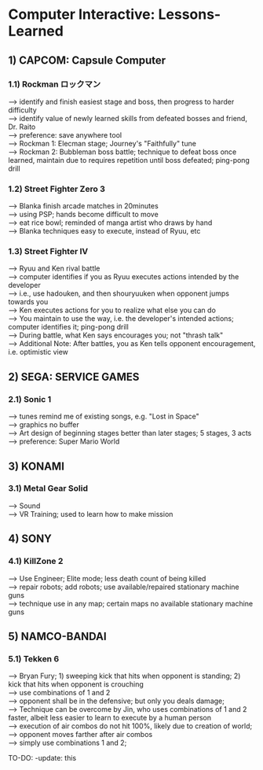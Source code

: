 # Computer Interactive: Lessons-Learned

## 1) CAPCOM: Capsule Computer
### 1.1) Rockman ロックマン
--> identify and finish easiest stage and boss, then progress to harder difficulty<br/>
--> identify value of newly learned skills from defeated bosses and friend, Dr. Raito<br/>
--> preference: save anywhere tool<br/>
--> Rockman 1: Elecman stage; Journey's "Faithfully" tune<br/>
--> Rockman 2: Bubbleman boss battle; technique to defeat boss once learned, maintain due to requires repetition until boss defeated; ping-pong drill<br/>

### 1.2) Street Fighter Zero 3
--> Blanka finish arcade matches in 20minutes<br/>
--> using PSP; hands become difficult to move<br/>
--> eat rice bowl; reminded of manga artist who draws by hand<br/>
--> Blanka techniques easy to execute, instead of Ryuu, etc<br/>

### 1.3) Street Fighter IV
--> Ryuu and Ken rival battle<br/>
--> computer identifies if you as Ryuu executes actions intended by the developer<br/>
--> i.e., use hadouken, and then shouryuuken when opponent jumps towards you<br/>
--> Ken executes actions for you to realize what else you can do<br/>
--> You maintain to use the way, i.e. the developer's intended actions; computer identifies it; ping-pong drill<br/>
--> During battle, what Ken says encourages you; not "thrash talk"<br/>
--> Additional Note: After battles, you as Ken tells opponent encouragement, i.e. optimistic view<br/>

## 2) SEGA: SERVICE GAMES
### 2.1) Sonic 1
--> tunes remind me of existing songs, e.g. "Lost in Space"<br/>
--> graphics no buffer<br/>
--> Art design of beginning stages better than later stages; 5 stages, 3 acts<br/>
--> preference: Super Mario World<br/>

## 3) KONAMI
### 3.1) Metal Gear Solid
--> Sound<br/>
--> VR Training; used to learn how to make mission<br/>

## 4) SONY
### 4.1) KillZone 2
--> Use Engineer; Elite mode; less death count of being killed<br/>
--> repair robots; add robots; use available/repaired stationary machine guns<br/>
--> technique use in any map; certain maps no available stationary machine guns<br/>

## 5) NAMCO-BANDAI
### 5.1) Tekken 6
--> Bryan Fury; 1) sweeping kick that hits when opponent is standing; 2) kick that hits when opponent is crouching<br/>
--> use combinations of 1 and 2<br/>
--> opponent shall be in the defensive; but only you deals damage;<br/>
--> Technique can be overcome by Jin, who uses combinations of 1 and 2 faster, albeit less easier to learn to execute by a human person<br/>
--> execution of air combos do not hit 100%, likely due to creation of world; <br/>
--> opponent moves farther after air combos<br/>
--> simply use combinations 1 and 2;<br/>

TO-DO: -update: this
